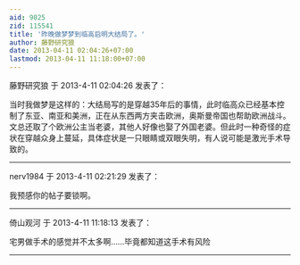 ```yaml
---
aid: 9025
zid: 115541
title: '昨晚做梦梦到临高启明大结局了。'
author: 藤野研究狼
date: 2013-04-11 02:04:26+07:00
lastmod: 2013-04-11 11:18:00+07:00
---
```


藤野研究狼 于 2013-4-11 02:04:26 发表了：

当时我做梦是这样的：大结局写的是穿越35年后的事情，此时临高众已经基本控制了东亚、南亚和美洲，正在从东西两方夹击欧洲，奥斯曼帝国也帮助欧洲战斗。文总还取了个欧洲公主当老婆，其他人好像也娶了外国老婆。但此时一种奇怪的症状在穿越众身上蔓延，具体症状是一只眼睛或双眼失明，有人说可能是激光手术导致的。

---------

nerv1984 于 2013-4-11 02:21:29 发表了：

我预感你的帖子要锁啊。

---------

倚山观河 于 2013-4-11 11:18:13 发表了：

宅男做手术的感觉并不太多啊……毕竟都知道这手术有风险

---------

